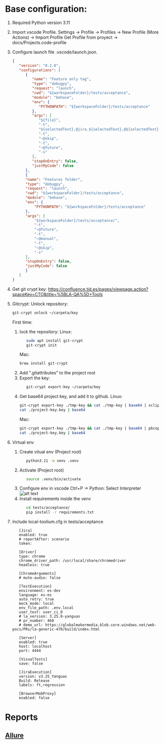 # Base configuration:

   1. Required Python version 3.11
   
   2. Import vscode Profile.
      Settings -> Profile -> Profiles -> New Profile (More Actions) -> Import Profile
      Get Profile from proyect -> docs/Projects.code-profile

   3. Configure launch file .vscode/launch.json.
      ```json
      {
         "version": "0.2.0",
         "configurations": [
            {
               "name": "Feature only tag",
               "type": "debugpy",
               "request": "launch",
               "cwd": "${workspaceFolder}/tests/acceptance",
               "module": "behave",
               "env": {
                  "PYTHONPATH": "${workspaceFolder}/tests/acceptance"
               },
               "args": [
                  "${file}",
                  "-t",
                  "${selectedText},@jira.${selectedText},@${selectedText}",
                  "-t",
                  "~@skip",
                  "-t",
                  "~@future",
                  "-s"
               ],
               "stopOnEntry": false,
               "justMyCode": false
            },
            {
            "name": "Features folder",
            "type": "debugpy",
            "request": "launch",
            "cwd": "${workspaceFolder}/tests/acceptance",
            "module": "behave",
            "env": {
                "PYTHONPATH": "${workspaceFolder}/tests/acceptance"
            },
            "args": [
                "${workspaceFolder}/tests/acceptance/",
                "-t",
                "~@future",
                "-t",
                "~@manual",
                "-t",
                "~@skip",
                "-s"
            ],
            "stopOnEntry": false,
            "justMyCode": false
            }
         ]
      }
      ```
   4. Get git crypt key:
      https://confluence.tid.es/pages/viewpage.action?spaceKey=CTO&title=%5BLA-QA%5D+Tools

   5. Gitcrypt:
      Unlock repository:
         ```bash
         git-crypt unlock ~/carpeta/key
         ```
      First time:
      1. lock the repository:
         Linux:
            ```bash
               sudo apt install git-crypt
               git-crypt init
            ```
         Mac:
            ```bash
            brew install git-crypt
            ```
      2. Add ".gitattributes" to the project root
      3. Export the key:
         ```bash
            git-crypt export-key ~/carpeta/key
         ```
      4. Get base64 project key, and add it to github.
         Linux:
            ```bash
            git-crypt export-key ./tmp-key && cat ./tmp-key | base64 | xclip && rm ./tmp-key
            cat ./project-key.key | base64
            ```
         Mac:
            ```bash
            git-crypt export-key ./tmp-key && cat ./tmp-key | base64 | pbcopy && rm ./tmp-key
            cat ./project-key.key | base64
            ```
   6. Virtual env
      1. Create vitual env (Project root)
         ```bash
            python3.11 -m venv .venv
         ```
      2. Activate (Project root)
         ```bash
            source .venv/bin/activate
         ```
      3. Configure env in vscode
         Ctrl+P -> Python: Select Interpreter
         ![alt text](documentation/Interpreter.png)
      4. Install requirements inside the venv
         ```bash
            cd tests/acceptance/
            pip install -r requirements.txt
         ```
   7. Include local-toolium.cfg in tests/acceptance
      ```
         [Jira]
         enabled: true
         # reportAfter: scenario
         token: 

         [Driver]
         type: chrome
         chrome_driver_path: /usr/local/share/chromedriver
         headless: true

         [ChromeArguments]
         # mute-audio: false

         [TestExecution]
         environment: es-dev
         language: es-es
         auto_retry: true
         mock_mode: local
         env_file_path: .env.local
         user_test: user_ci_0
         # la_version: 3.25.0-yanguas
         # pr_number: 468
         # demo_url: https://globalmakermedia.blob.core.windows.net/web-pocs/PRs/la-generic-470/build/index.html

         [Server]
         enabled: true
         host: localhost
         port: 4444

         [VisualTests]
         save: false

         [JiraExecution]
         version: v3.25_Yanguas
         Build: Release
         labels: ft,regression

         [BrowserMobProxy]
         enabled: false
      ```

# Reports

## [Allure](https://docs.qameta.io/allure/#_installing_a_commandline)